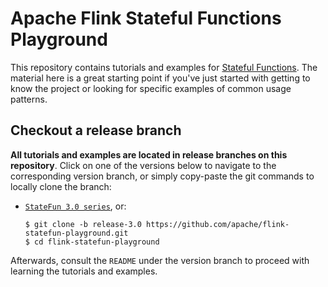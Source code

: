 # Apache Flink Stateful Functions Playground

This repository contains tutorials and examples for [Stateful Functions](https://flink.apache.org/stateful-functions.html). The material here is a great starting point if you've just started with getting to know the project or looking for specific examples of common usage patterns.

## Checkout a release branch

**All tutorials and examples are located in release branches on this repository**. Click on one of the versions below to navigate to the corresponding version branch, or simply copy-paste the git commands to locally clone the branch:

- [`StateFun 3.0 series`](https://github.com/apache/flink-statefun-playground/tree/release-3.0), or:
  ```
  $ git clone -b release-3.0 https://github.com/apache/flink-statefun-playground.git
  $ cd flink-statefun-playground
  ```

Afterwards, consult the `README` under the version branch to proceed with learning the tutorials and examples.
